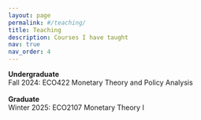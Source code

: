 ```yaml
---
layout: page
permalink: #/teaching/
title: Teaching
description: Courses I have taught
nav: true
nav_order: 4
---
```


<b>Undergraduate</b><br>
Fall 2024: ECO422 Monetary Theory and Policy Analysis<br><br>
<b>Graduate</b><br>
Winter 2025: ECO2107 Monetary Theory I

